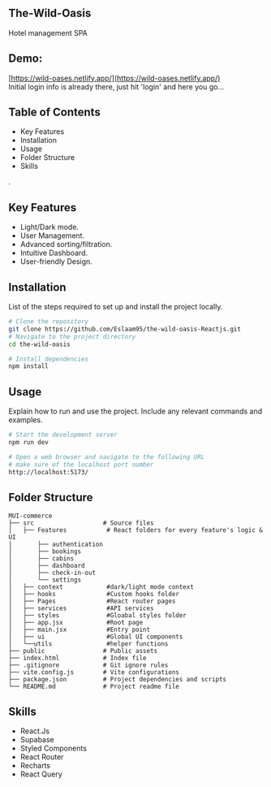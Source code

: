 ## The-Wild-Oasis

Hotel management SPA

## Demo:  

[https://wild-oases.netlify.app/](https://wild-oases.netlify.app/)
<br/>Initial login info is already there, just hit 'login' and here you go...


## Table of Contents
- Key Features
- Installation
- Usage
- Folder Structure
- Skills


.
## Key Features
- Light/Dark mode.  
- User Management.
- Advanced sorting/filtration.
- Intuitive Dashboard.
- User-friendly Design.

## Installation
List of the steps required to set up and install the project locally.

```bash
# Clone the repository
git clone https://github.com/Eslaam95/the-wild-oasis-Reactjs.git
# Navigate to the project directory
cd the-wild-oasis

# Install dependencies
npm install
```
## Usage
Explain how to run and use the project. Include any relevant commands and examples.


```bash
# Start the development server
npm run dev

# Open a web browser and navigate to the following URL
# make sure of the localhost port number
http://localhost:5173/
```

## Folder Structure

```
MUI-commerce
├── src                   # Source files
│   ├── Features           # React folders for every feature's logic & UI
│       ├── authentication  
│       ├── bookings        
│       ├── cabins           
│       ├── dashboard           
│       ├── check-in-out            
│       └── settings           
│   ├── context            #dark/light mode context
│   ├── hooks              #Custom hooks folder
│   ├── Pages              #React router pages
│   ├── services           #API services
│   ├── styles             #Gloabal styles folder
│   ├── app.jsx            #Root page
│   ├── main.jsx           #Entry point
│   ├── ui                 #Global UI components
│   └──utils               #helper functions
├── public                # Public assets
├── index.html            # Index file
├── .gitignore            # Git ignore rules
├── vite.config.js        # Vite configurations
├── package.json          # Project dependencies and scripts
└── README.md             # Project readme file
```

## Skills

- React.Js
- Supabase 
-  Styled Components 
-  React Router 
-  Recharts
-  React Query
